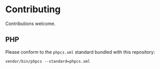 # Contributing

Contributions welcome.

## PHP

Please conform to the `phpcs.xml` standard bundled with this repository:

```shell
vendor/bin/phpcs --standard=phpcs.xml
```
